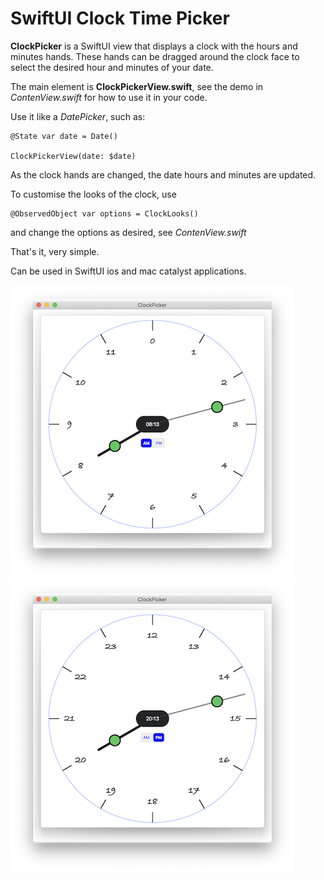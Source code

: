 
# SwiftUI Clock Time Picker

**ClockPicker** is a SwiftUI view that displays a clock with the hours and minutes hands.
These hands can be dragged around the clock face to select the desired hour and minutes of your date.

The main element is **ClockPickerView.swift**, see the demo in *ContenView.swift* for how to use it in your code.

Use it like a *DatePicker*, such as:

    @State var date = Date()
    
    ClockPickerView(date: $date)

As the clock hands are changed, the date hours and minutes are updated.

To customise the looks of the clock, use 

    @ObservedObject var options = ClockLooks()
    
and change the options as desired, see  *ContenView.swift*
    

That's it, very simple.

Can be used in SwiftUI ios and mac catalyst applications.


![im01](picture1.png)   ![im02](picture2.png) 
